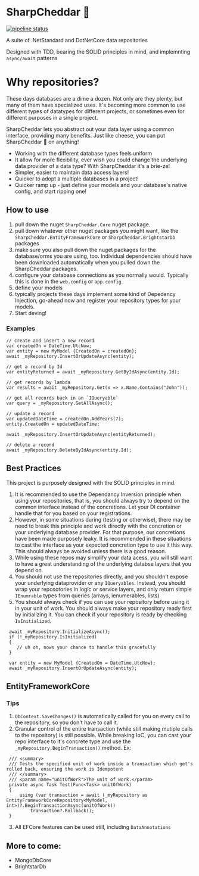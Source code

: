 ﻿# SharpCheddar 🧀
 [![pipeline status](https://gitlab.com/user/userproject/badges/master/pipeline.svg)](https://gitlab.com/kriscoleman/SharpCheddar/commits/master)
 
A suite of .NetStandard and DotNetCore data repositories

Designed with TDD, bearing the SOLID principles in mind, and implemnting `async/await` patterns

# Why repositories?
These days databases are a dime a dozen. Not only are they plenty, but many of them
have specialized uses. It's becoming more common to use different types of datatypes
for different projects, or sometimes even for different purposes in a single project. 

SharpCheddar lets you abstract out your data layer using a common interface, providing many benefits. Just like cheese, you can put SharpCheddar 🧀 on anything!

- Working with the different database types feels uniform
- It allow for more flexibility, ever wish you could change the underlying data provider of a data type? With SharpCheddar it's a brie-ze!
- Simpler, easier to maintain data access layers!
- Quicker to adopt a multiple databases in a project! 
- Quicker ramp up - just define your models and your database's native config, and start ripping one!

## How to use
1) pull down the nuget `SharpCheddar.Core` nuget package. 
2) pull down whatever other nuget packages you might want, like the `SharpCheddar.EntityFrameworkCore` or `SharpCheddar.BrightstarDb` packages
3) make sure you also pull down the nuget packages for the database/orms you are using, too. Individual dependencies should have been downloaded automatically when you pulled down the SharpCheddar packages. 
4) configure your database connections as you normally would. Typically this is done in the `web.config` or `app.config`.
5) define your models
6) typically projects these days implement some kind of Depedency Injection, go-ahead now and register your repository types for your models. 
7) Start deving! 

### Examples
```
// create and insert a new record
var createdOn = DateTime.UtcNow;
var entity = new MyModel {CreatedOn = createdOn};
await _myRepository.InsertOrUpdateAsync(entity);

// get a record by Id
var entityReturned = await _myRepository.GetByIdAsync(entity.Id);

// get records by lambda
var results = await _myRepository.Get(x => x.Name.Contains("John"));

// get all records back in an `IQueryable`
var query = _myRepository.GetAllAsync();

// update a record 
var updatedDateTime = createdOn.AddYears(7);
entity.CreatedOn = updatedDateTime;

await _myRepository.InsertOrUpdateAsync(entityReturned);

// delete a record
await _myRepository.DeleteByIdAsync(entity.Id);
```


## Best Practices
This project is purposely designed with the SOLID principles in mind.

1) It is recommended to use the Dependancy Inversion principle when using your repositories, that is, you should always try to depend on the common interface instead of the concretions. Let your DI container handle that for you based on your registrations. 
2) However, in some situations during (testing or otherwise), there may be need to break this principle and work directly with the concretion or your underlying database provider. For that purpose, our concretions have been made purposely leaky. It is recommended in these situations to cast the interface as your expected concretion type to use it this way. This should always be avoided unless there is a good reason. 
3) While using these repos may simplify your data acess, you will still want to have a great understanding of the underlying databse layers that you depend on. 
4) You should not use the repositories directly, and you shouldn't expose your underlying dataprovider or any `IQueryables`. Instead, you should wrap your reposotories in logic or service layers, and only return simple `IEnumrable` types from queries (arrays, ienumerables, lists)
5) You should always check if you can use your repository before using it in your unit of work. You should always make your repository ready first by initializing it. You can check if your repository is ready by checking `IsInitialized`.
```
 await _myRepository.InitializeAsync();
 if (!_myRepository.IsInitialized)
 {
    // uh oh, nows your chance to handle this gracefully
 }

 var entity = new MyModel {CreatedOn = DateTime.UtcNow};
 await _myRepository.InsertOrUpdateAsync(entity);
```

## EntityFrameworkCore

### Tips
1) `DbContext.SaveChanges()` is automatically called for you on every call to the repository, so you don't have to call it. 
2) Granular control of the entire transaction (while still making mutiple calls to the repository) is still possible. While breaking IoC, you can cast your repo interface to it's concrete type and use the `_myRepository.BeginTransaction()` method. Ex:
```
 /// <summary>
 /// Tests the specified unit of work inside a transaction which get's rolled back, ensuring the work is Idempotent
 /// </summary>
 /// <param name="unitOfWork">The unit of work.</param>
 private async Task Test(Func<Task> unitOfWork)
 {
     using (var transaction = await (_myRepository as EntityFrameworkCoreRepository<MyModel, int>)?.BeginTransactionAsync(unitOfWork))
         transaction?.Rollback();
 }
```
3) All EFCore features can be used still, including `DataAnnotations`

## More to come:
- MongoDbCore
- BrightstarDb
